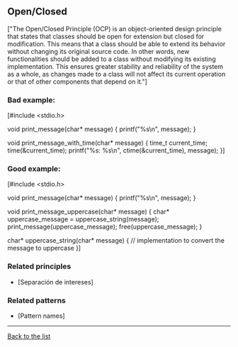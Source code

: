 ## Open/Closed

["The Open/Closed Principle (OCP) is an object-oriented design principle that states that classes should be open for extension but closed for modification. This means that a class should be able to extend its behavior without changing its original source code. In other words, new functionalities should be added to a class without modifying its existing implementation. This ensures greater stability and reliability of the system as a whole, as changes made to a class will not affect its current operation or that of other components that depend on it."]

### Bad example:

[#include <stdio.h>

void print_message(char* message) {
   printf("%s\n", message);
}

void print_message_with_time(char* message) {
   time_t current_time;
   time(&current_time);
   printf("%s: %s\n", ctime(&current_time), message);
}]

### Good example:

[#include <stdio.h>

void print_message(char* message) {
   printf("%s\n", message);
}

void print_message_uppercase(char* message) {
   char* uppercase_message = uppercase_string(message);
   print_message(uppercase_message);
   free(uppercase_message);
}

char* uppercase_string(char* message) {
   // implementation to convert the message to uppercase
}]

### Related principles

- [Separación de intereses] 

### Related patterns

- [Pattern names]

---
[Back to the list](./README.md)